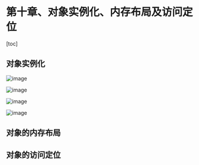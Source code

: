 # 第十章、对象实例化、内存布局及访问定位

[toc]

## 对象实例化

![image](https://static.lovedata.net/20-11-25-04bd2a351f012bb8f382d01bbe2babd9.png-wm)

![image](https://static.lovedata.net/20-11-25-9cdca0010fb62b18187b073c4a08cda4.png-wm)



![image](https://static.lovedata.net/20-11-25-e6d2e3f816098458df653958b17c7221.png-wm)

![image](https://static.lovedata.net/20-11-25-db1dc87b5705295270e9cc020df8d497.png-wm)

## 对象的内存布局

## 对象的访问定位

































